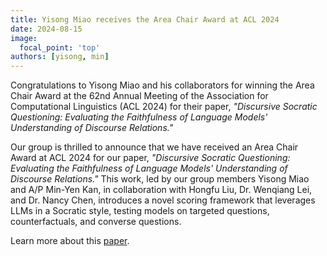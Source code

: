```yaml
---
title: Yisong Miao receives the Area Chair Award at ACL 2024
date: 2024-08-15
image:
  focal_point: 'top'
authors: [yisong, min]
---
```


Congratulations to Yisong Miao and his collaborators for winning the Area Chair Award at the 62nd Annual Meeting of the Association for Computational Linguistics (ACL 2024) for their paper, *"Discursive Socratic Questioning: Evaluating the Faithfulness of Language Models' Understanding of Discourse Relations."*

<!--more-->

Our group is thrilled to announce that we have received an Area Chair Award at ACL 2024 for our paper, *"Discursive Socratic Questioning: Evaluating the Faithfulness of Language Models' Understanding of Discourse Relations."* This work, led by our group members Yisong Miao and A/P Min-Yen Kan, in collaboration with Hongfu Liu, Dr. Wenqiang Lei, and Dr. Nancy Chen, introduces a novel scoring framework that leverages LLMs in a Socratic style, testing models on targeted questions, counterfactuals, and converse questions.

Learn more about this [paper](https://github.com/YisongMiao/DiSQ-Score).
